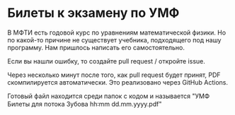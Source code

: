 Билеты к экзамену по УМФ
===

В МФТИ есть годовой курс по уравнениям математической физики. Но по какой-то причине не существует учебника, подходящего под нашу программу. Нам пришлось написать его самостоятельно.

Если вы нашли ошибку, то создайте pull request / откройте issue.

Через несколько минут после того, как pull request будет принят, PDF скомпилируется автоматически. Это реализовано через GitHub Actions.

Готовый файл находится среди папок с кодом и называется "УМФ Билеты для потока Зубова hh꞉mm dd.mm.yyyy.pdf"
